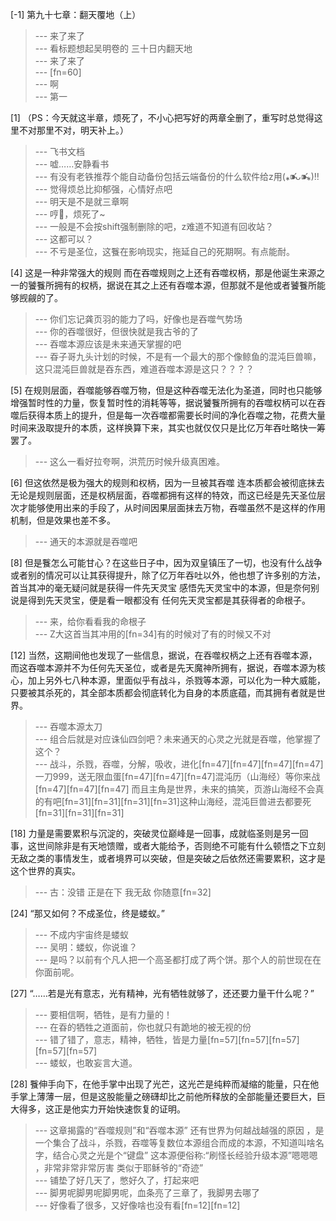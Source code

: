 
[-1] 第九十七章：翻天覆地（上）
>--- 来了来了<br>
>--- 看标题想起吴明卷的 三十日内翻天地<br>
>--- 来了来了<br>
>--- [fn=60]<br>
>--- 啊<br>
>--- 第一<br>

[1] （PS：今天就这半章，烦死了，不小心把写好的两章全删了，重写时总觉得这里不对那里不对，明天补上。）
>--- 飞书文档<br>
>--- 嘘……安静看书<br>
>--- 有没有老铁推荐个能自动备份包括云端备份的什么软件给z用(⁎⁍̴̛ᴗ⁍̴̛⁎)‼<br>
>--- 觉得烦总比抑郁强，心情好点吧<br>
>--- 明天是不是就三章啊<br>
>--- 哼💢，烦死了~<br>
>--- 一般是不会按shift强制删除的吧，z难道不知道有回收站？<br>
>--- 这都可以？<br>
>--- 不亏是圣位，这餮在影响现实，拖延自己的死期啊。有点能耐。<br>

[4] 这是一种非常强大的规则 而在吞噬规则之上还有吞噬权柄，那是他诞生来源之一的饕餮所拥有的权柄，据说在其之上还有吞噬本源，但那就不是他或者饕餮所能够觊觎的了。
>--- 你们忘记龚页羽的能力了吗，好像也是吞噬气势场<br>
>--- 你的吞噬很好，但很快就是我古爷的了<br>
>--- 吞噬本源应该是未来通天掌握的吧<br>
>--- 昋子哥九头计划的时候，不是有一个最大的那个像鲸鱼的混沌巨兽嘛，这只混沌巨兽就是吞东西，难道吞噬本源是这只？？？？<br>

[5] 在规则层面，吞噬能够吞噬万物，但是这种吞噬无法化为圣道，同时也只能够增强暂时性的力量，恢复暂时性的消耗等等，据说饕餮所拥有的吞噬权柄可以在吞噬后获得本质上的提升，但是每一次吞噬都需要长时间的净化吞噬之物，花费大量时间来汲取提升的本质，这样换算下来，其实也就仅仅只是比亿万年吞吐略快一筹罢了。
>--- 这么一看好拉夸啊，洪荒历时候升级真困难。<br>

[6] 但这依然是极为强大的规则和权柄，因为一旦被其吞噬 连本质都会被彻底抹去 无论是规则层面，还是权柄层面，吞噬都拥有这样的特效，而这已经是先天圣位层次才能够使用出来的手段了，从时间因果层面抹去万物，吞噬虽然不是这样的作用机制，但是效果也差不多。
>--- 通天的本源就是吞噬吧<br>

[8] 但是餮怎么可能甘心？在这些日子中，因为双皇镇压了一切，也没有什么战争或者别的情况可以让其获得提升，除了亿万年吞吐以外，他也想了许多别的方法，首当其冲的毫无疑问就是获得一件先天灵宝 感悟先天灵宝中的本源，但是奈何别说是得到先天灵宝，便是看一眼都没有 任何先天灵宝都是其获得者的命根子。
>--- 来，给你看看我的命根子<br>
>--- Z大这首当其冲用的[fn=34]有的时候对了有的时候又不对<br>

[12] 当然，这期间他也发现了一些信息，据说，在吞噬权柄之上还有吞噬本源，而这吞噬本源并不为任何先天圣位，或者是先天魔神所拥有，据说，吞噬本源为核心，加上另外七八种本源，里面似乎有战斗，杀戮等本源，可以化为一种大威能，只要被其杀死的，其全部本质都会彻底转化为自身的本质底蕴，而其拥有者就是世界。
>--- 吞噬本源太刀<br>
>--- 组合后就是对应诛仙四剑吧？未来通天的心灵之光就是吞噬，他掌握了这个？<br>
>--- 战斗，杀戮，吞噬，分解，吸收，进化[fn=47][fn=47][fn=47][fn=47]一刀999，送无限血蛋[fn=47][fn=47][fn=47]混沌历（山海经）等你来战[fn=47][fn=47][fn=47]   而且主角是世界，未来的搞笑，页游山海经不会真的有吧[fn=31][fn=31][fn=31][fn=31]这种山海经，混沌巨兽进去都要死[fn=31][fn=31][fn=31]<br>

[18] 力量是需要累积与沉淀的，突破灵位巅峰是一回事，成就临圣则是另一回事，这世间除非是有天地馈赠，或者大能给予，否则绝不可能有什么顿悟之下立刻无敌之类的事情发生，或者境界可以突破，但是突破之后依然还需要累积，这才是这个世界的真实。
>--- 古：没错 正是在下 我无敌 你随意[fn=32]<br>

[24] “那又如何？不成圣位，终是蝼蚁。”
>--- 不成内宇宙终是蝼蚁<br>
>--- 吴明：蝼蚁，你说谁？<br>
>--- 是吗？以前有个凡人把一个高圣都打成了两个饼。那个人的前世现在在你面前呢。<br>

[27] “……若是光有意志，光有精神，光有牺牲就够了，还还要力量干什么呢？”
>--- 要相信啊，牺牲，是有力量的！<br>
>--- 在昋的牺牲之道面前，你也就只有跪地的被无视的份<br>
>--- 错了错了，意志，精神，牺牲，皆是力量[fn=57][fn=57][fn=57][fn=57][fn=57]<br>
>--- 蝼蚁，也敢妄言大道。<br>

[28] 餮伸手向下，在他手掌中出现了光芒，这光芒是纯粹而凝缩的能量，只在他手掌上薄薄一层，但是这股能量之磅礴却比之前他所释放的全部能量还要巨大，巨大得多，这正是他实力开始快速恢复的证明。
>--- 这章揭露的“吞噬规则”和“吞噬本源”  还有世界为何越战越强的原因 ，是一个集合了战斗，杀戮，吞噬等复数位本源组合而成的本源，不知道叫啥名字，结合心灵之光是个“键盘”   这本源便俗称:“刷怪长经验升级本源”嗯嗯嗯 ，非常非常非常厉害           类似于耶稣爷的“奇迹”<br>
>--- 铺垫了好几天了，憋好久了，打起来吧<br>
>--- 脚男呢脚男呢脚男呢，血条亮了三章了，我脚男去哪了<br>
>--- 好像看了很多，又好像啥也没有看[fn=12][fn=12]<br>
